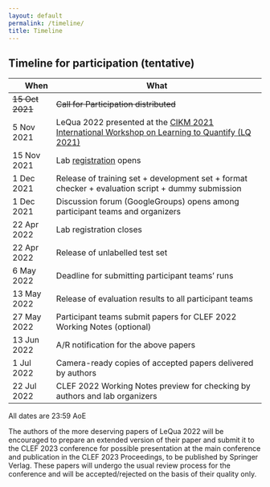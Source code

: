 ```yaml
---
layout: default
permalink: /timeline/
title: Timeline
---
```


## Timeline for participation (tentative)

| <img width=10/><img width=10/> **When**  <img width=10/><img width=10/> | **What** |
|---|---|
| ~~15 Oct 2021~~ | ~~Call for Participation distributed~~ | 
| 5 Nov 2021  | LeQua 2022 presented at the [CIKM 2021 International Workshop on Learning to Quantify (LQ 2021)](https://cikmlq2021.github.io/) | 
| 15 Nov 2021 | Lab [registration](http://clef2022-labs-registration.dei.unipd.it/) opens | 
| 1 Dec 2021  | Release of training set + development set + format checker + evaluation script + dummy submission | 
| 1 Dec 2021  | Discussion forum (GoogleGroups) opens among participant teams and organizers | 
| 22 Apr 2022 | Lab registration closes | 
| 22 Apr 2022 | Release of unlabelled test set | 
| 6 May 2022  | Deadline for submitting participant teams’ runs | 
| 13 May 2022 | Release of evaluation results to all participant teams |
| 27 May 2022 | Participant teams submit papers for CLEF 2022 Working Notes (optional) |
| 13 Jun 2022 | A/R notification for the above papers |
| 1 Jul 2022  | Camera-ready copies of accepted papers delivered by authors |
| 22 Jul 2022 | CLEF 2022 Working Notes preview for checking by authors and lab organizers |

All dates are 23:59 AoE

The authors of the more deserving papers of LeQua 2022 will be encouraged to prepare an extended version of their paper and submit it to the CLEF 2023 conference for possible presentation at the main conference and publication in the CLEF 2023 Proceedings, to be published by Springer Verlag. These papers will undergo the usual review process for the conference and will be accepted/rejected on the basis of their quality only.
